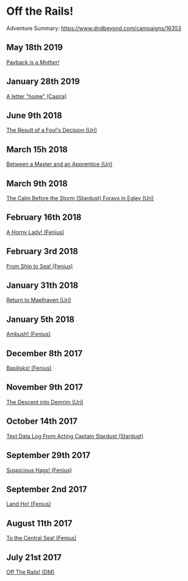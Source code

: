 <!-- TITLE: Adventure Logs -->

# Off the Rails!
Adventure Summary: https://www.dndbeyond.com/campaigns/16353
## May 18th 2019
[Payback is a *Mother!*](2019-05-18/fenius)

## January 28th 2019
[A letter "home" (Casira)](2019-01-28/casira)

## June 9th 2018
[The Result of a Fool's Decision (Uri)](2018-06-09/uri)

## March 15h 2018
[Between a Master and an Apprentice (Uri)](2018-03-15/uri)

## March 9th 2018
[The Calm Before the Storm (Stardust) ](2018-03-09/stardust)
[Forays in Egley (Uri) ](2018-03-09/uri)

## February 16th 2018
[A Horny Lady! (Fenius)](2018-02-16/fenius)

## February 3rd 2018
[From Ship to Sea! (Fenius)](2018-02-03/fenius)
## January 31th 2018
[Return to Maelhaven (Uri)](2018-01-31/uri)

## January 5th 2018
[Ambush! (Fenius)](2018-01-05/fenius)

## December 8th 2017
[Basilisks! (Fenius)](2017-12-8/fenius)

## November 9th 2017
[The Descent into Demrim (Uri)](2017-11-09/uri)

## October 14th 2017
[Text Data Log From Acting Captain Stardust (Stardust)](2017-10-14/stardust)

## September 29th 2017
[Suspicious Hags! (Fenius)](2017-09-29/fenius)

## September 2nd 2017
[Land Ho! (Fenius)](2017-09-02/fenius)

## August 11th 2017
[To the Central Sea! (Fenius)](2017-08-11/fenius)

## July 21st 2017
[Off The Rails!  (DM)](2017-07-21/dm)

